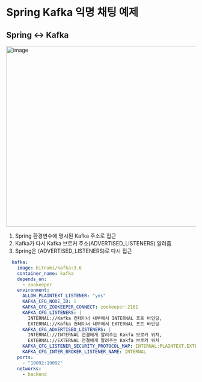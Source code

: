 # Spring Kafka 익명 채팅 예제 

## Spring <-> Kafka

<img width="856" height="480" alt="image" src="https://github.com/user-attachments/assets/1ac90909-40e5-48ba-8a2f-e3110a9cdda3" />

1. Spring 환경변수에 명시된 Kafka 주소로 접근
2. Kafka가 다시 Kafka 브로커 주소(ADVERTISED_LISTENERS) 알려줌
3. Spring은 (ADVERTISED_LISTENERS)로 다시 접근

``` yaml
  kafka:
    image: bitnami/kafka:3.6
    container_name: kafka
    depends_on:
      - zookeeper
    environment:
      ALLOW_PLAINTEXT_LISTENER: "yes"
      KAFKA_CFG_NODE_ID: 1
      KAFKA_CFG_ZOOKEEPER_CONNECT: zookeeper:2181
      KAFKA_CFG_LISTENERS: |
        INTERNAL://Kafka 컨테이너 내부에서 INTERNAL 포트 바인딩,
        EXTERNAL://Kafka 컨테이너 내부에서 EXTERNAL 포트 바인딩
      KAFKA_CFG_ADVERTISED_LISTENERS: |
        INTERNAL://INTERNAL 연결에게 알려주는 Kakfa 브로커 위치,
        EXTERNAL://EXTERNAL 연결에게 알려주는 Kakfa 브로커 위치
      KAFKA_CFG_LISTENER_SECURITY_PROTOCOL_MAP: INTERNAL:PLAINTEXT,EXTERNAL:PLAINTEXT
      KAFKA_CFG_INTER_BROKER_LISTENER_NAME: INTERNAL
    ports:
      - "19092:19092"
    networks:
      - backend
```
